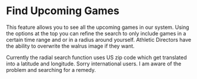 # Find Upcoming Games

This feature allows you to see all the upcoming games in our system. Using the options at the top you can refine the search to only include games in a certain time range and or in a radius around yourself. Athletic Directors have the ability to overwrite the walrus image if they want. 

Currently the radial search function uses US zip code which get translated into a latitude and longitude. Sorry international users. I am aware of the problem and searching for a remedy.